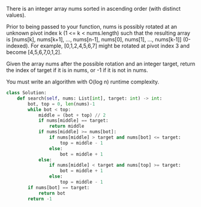 There is an integer array nums sorted in ascending order (with distinct values).

Prior to being passed to your function, nums is possibly rotated at an unknown pivot index k (1 <= k < nums.length) such that the resulting array is [nums[k], nums[k+1], ..., nums[n-1], nums[0], nums[1], ..., nums[k-1]] (0-indexed). For example, [0,1,2,4,5,6,7] might be rotated at pivot index 3 and become [4,5,6,7,0,1,2].

Given the array nums after the possible rotation and an integer target, return the index of target if it is in nums, or -1 if it is not in nums.

You must write an algorithm with O(log n) runtime complexity.

```Python
class Solution:
    def search(self, nums: List[int], target: int) -> int:
        bot, top = 0, len(nums)-1
        while bot < top:
            middle = (bot + top) // 2
            if nums[middle] == target:
                return middle
            if nums[middle] >= nums[bot]:
                if nums[middle] > target and nums[bot] <= target:
                    top = middle - 1
                else:
                    bot = middle + 1
            else:
                if nums[middle] < target and nums[top] >= target:
                    bot = middle + 1
                else:
                    top = middle - 1
        if nums[bot] == target:
            return bot
        return -1
```
